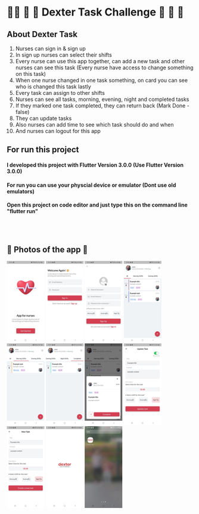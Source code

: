 #  👨‍⚕️ 📝 💊 Dexter Task Challenge 👩 📝 💊


<h2>About Dexter Task</h2>

<ol>
  <li>Nurses can sign in & sign up</li>
  <li>In sign up nurses can select their shifts</li>
  <li>Every nurse can use this app together, can add a new task and other nurses can see this task (Every nurse have access to change something on this task)</li>
  <li>When one nurse changed in one task something, on card you can see who is changed this task lastly</li>
  <li>Every task can assign to other shifts</li>
  <li>Nurses can see all tasks, morning, evening, night and completed tasks</li>
  <li>If they marked one task completed, they can return back (Mark Done - false)</li>
    <li>They can update tasks</li>
    <li>Also nurses can add time to see which task should do and when</li>
    <li>And nurses can logout for this app</li>
</ol>  

<h2>For run this project</h2>
<h4>I developed this project with Flutter Version 3.0.0 (Use Flutter Version 3.0.0)</h4>
<h4>For run you can use your physcial device or emulator (Dont use old emulators)</h4>
<h4>Open this project on code editor and just type this on the command line "flutter run"</h4>
<br> <br>

<h2> 📸 Photos of the app  📸</h2>

<p float="left">
  <img src="https://github.com/ElifYu/dexter_case/blob/3fa66c8a0c5061f118ecb3b5d082c3deaa971430/assets/image10.jpeg" width="20%"/>
  <img src="https://github.com/ElifYu/dexter_case/blob/3fa66c8a0c5061f118ecb3b5d082c3deaa971430/assets/image8.jpeg" width="20%"/>
  <img src="https://github.com/ElifYu/dexter_case/blob/3fa66c8a0c5061f118ecb3b5d082c3deaa971430/assets/image11.jpeg" width="20%"/>
  <img src="https://github.com/ElifYu/dexter_case/blob/3fa66c8a0c5061f118ecb3b5d082c3deaa971430/assets/image6.jpeg" width="20%"/>
  <img src="https://github.com/ElifYu/dexter_case/blob/3fa66c8a0c5061f118ecb3b5d082c3deaa971430/assets/image7.jpeg" width="20%"/>
  <img src="https://github.com/ElifYu/dexter_case/blob/3fa66c8a0c5061f118ecb3b5d082c3deaa971430/assets/image1.jpeg" width="20%"/>
  <img src="https://github.com/ElifYu/dexter_case/blob/3fa66c8a0c5061f118ecb3b5d082c3deaa971430/assets/image2.jpeg" width="20%"/>
  <img src="https://github.com/ElifYu/dexter_case/blob/3fa66c8a0c5061f118ecb3b5d082c3deaa971430/assets/image3.jpeg" width="20%"/>
  <img src="https://github.com/ElifYu/dexter_case/blob/3fa66c8a0c5061f118ecb3b5d082c3deaa971430/assets/image5.jpeg" width="20%"/>
  <img src="https://github.com/ElifYu/dexter_case/blob/3fa66c8a0c5061f118ecb3b5d082c3deaa971430/assets/image9.jpeg" width="20%"/>
  <img src="https://github.com/ElifYu/dexter_case/blob/3fa66c8a0c5061f118ecb3b5d082c3deaa971430/assets/image4.jpeg" width="20%"/>


</p>
